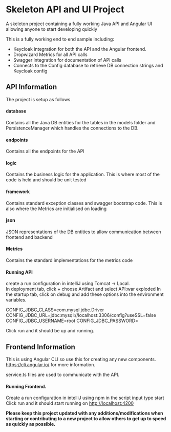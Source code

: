 # Skeleton API and UI Project
A skeleton project containing a fully working Java API and Angular UI allowing anyone to start developing quickly

This is a fully working end to end sample including:

* Keycloak integration for both the API and the Angular frontend.  
* Dropwizard Metrics for all API calls  
* Swagger integration for documentation of API calls  
* Connects to the Config database to retrieve DB connection strings and Keycloak config

## API Information  
The project is setup as follows.

#### database  
Contains all the Java DB entities for the tables in the models folder and PersistenceManager which handles the connections to the DB.
 
#### endpoints  
Contains all the endpoints for the API 

#### logic
Contains the business logic for the application.  This is where most of the code is held and should be unit tested

#### framework
Contains standard exception classes and swagger bootstrap code.  This is also where the Metrics are initialised on loading

#### json
JSON representations of the DB entities to allow communication between frontend and backend

#### Metrics 
Contains the standard implementations for the metrics code

#### Running API
create a run configuration in intelliJ using Tomcat -> Local.  
In deployment tab, click + choose Artifact and select API:war exploded
In the startup tab, click on debug and add these options into the environment variables. 

CONFIG_JDBC_CLASS=com.mysql.jdbc.Driver
CONFIG_JDBC_URL=jdbc:mysql://localhost:3306/config?useSSL=false
CONFIG_JDBC_USERNAME=root
CONFIG_JDBC_PASSWORD=<password>

Click run and it should be up and running.

## Frontend Information
This is using Angular CLI so use this for creating any new components.  https://cli.angular.io/ for more information.

service.ts files are used to communicate with the API.

#### Running Frontend.  
Create a run configuration in intelliJ using npm
in the script input type start
Click run and it should start running on [http://localhost:4200](http://localhost:4200/) 


**Please keep this project updated with any additions/modifications when starting or contributing to a new project to allow others to get up to speed as quickly as possible.**

